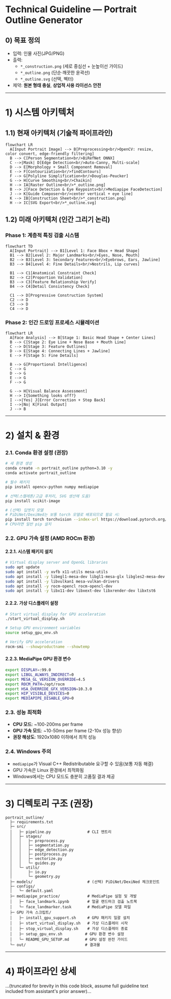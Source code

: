 # Technical Guideline — Portrait Outline Generator

## 0) 목표 정의
- 입력: 인물 사진(JPG/PNG)  
- 출력: 
  - `*_construction.png` (세로 중심선 + 눈높이선 가이드)  
  - `*_outline.png` (단순·깨끗한 윤곽선)  
  - `*_outline.svg` (선택, 벡터)  
- 제약: **원본 형태 충실**, **상업적 사용 라이선스 안전**

---

# 1) 시스템 아키텍처

## 1.1) 현재 아키텍처 (기술적 파이프라인)

```mermaid
flowchart LR
  A[Input Portrait Image] --> B[Preprocessing<br/>OpenCV: resize, color convert, edge-friendly filtering]
  B --> C[Person Segmentation<br/>BiRefNet ONNX]
  C -->|Mask| D[Edge Detection<br/>Auto-Canny, Multi-scale]
  D --> E[Morphology + Small Component Removal]
  E --> F[Contourization<br/>findContours]
  F --> G[Polyline Simplification<br/>Douglas-Peucker]
  G --> H[Curve Smoothing<br/>Chaikin]
  H --> IA[Raster Outline<br/>*_outline.png]
  B --> J[Face Detection & Eye Keypoints<br/>Mediapipe FaceDetection]
  J --> K[Guide Composer<br/>center vertical + eye line]
  K --> IB[Construction Sheet<br/>*_construction.png]
  H --> IC[SVG Export<br/>*_outline.svg]
```

## 1.2) 미래 아키텍처 (인간 그리기 논리)

### Phase 1: 계층적 특징 검출 시스템

```mermaid
flowchart TD
  A[Input Portrait] --> B1[Level 1: Face Bbox + Head Shape]
  B1 --> B2[Level 2: Major Landmarks<br/>Eyes, Nose, Mouth]
  B2 --> B3[Level 3: Secondary Features<br/>Eyebrows, Ears, Jawline]
  B3 --> B4[Level 4: Fine Details<br/>Nostrils, Lip curves]
  
  B1 --> C1[Anatomical Constraint Check]
  B2 --> C2[Proportion Validation]
  B3 --> C3[Feature Relationship Verify]
  B4 --> C4[Detail Consistency Check]
  
  C1 --> D[Progressive Construction System]
  C2 --> D
  C3 --> D
  C4 --> D
```

### Phase 2: 인간 드로잉 프로세스 시뮬레이션

```mermaid
flowchart LR
  A[Face Analysis] --> B[Stage 1: Basic Head Shape + Center Lines]
  B --> C[Stage 2: Eye Line + Nose Base + Mouth Line]
  C --> D[Stage 3: Feature Outlines]
  D --> E[Stage 4: Connecting Lines + Jawline]
  E --> F[Stage 5: Fine Details]
  
  B --> G[Proportional Intelligence]
  C --> G
  D --> G
  E --> G
  F --> G
  
  G --> H[Visual Balance Assessment]
  H --> I{Something looks off?}
  I -->|Yes| J[Error Correction + Step Back]
  I -->|No| K[Final Output]
  J --> B
```

---

# 2) 설치 & 환경

### 2.1. Conda 환경 설정 (권장)
```bash
# 새 환경 생성
conda create -n portrait_outline python=3.10 -y
conda activate portrait_outline

# 필수 패키지
pip install opencv-python numpy mediapipe

# 선택(스켈레톤/고급 후처리, SVG 생산에 도움)
pip install scikit-image

# (선택) 딥엣지 모델
# PiDiNet/DexiNed는 보통 torch 모델로 배포되므로 필요 시:
pip install torch torchvision --index-url https://download.pytorch.org/whl/cu121  # CUDA환경 예시
# CPU라면 일반 pip 설치
```

### 2.2. GPU 가속 설정 (AMD ROCm 환경)

#### 2.2.1. 시스템 패키지 설치
```bash
# Virtual display server and OpenGL libraries
sudo apt update
sudo apt install -y xvfb x11-utils mesa-utils
sudo apt install -y libegl1-mesa-dev libgl1-mesa-glx libgles2-mesa-dev
sudo apt install -y libvulkan1 mesa-vulkan-drivers
sudo apt install -y rocm-opencl rocm-opencl-dev
sudo apt install -y libx11-dev libxext-dev libxrender-dev libxtst6
```

#### 2.2.2. 가상 디스플레이 설정
```bash
# Start virtual display for GPU acceleration
./start_virtual_display.sh

# Setup GPU environment variables
source setup_gpu_env.sh

# Verify GPU acceleration
rocm-smi --showproductname --showtemp
```

#### 2.2.3. MediaPipe GPU 환경 변수
```bash
export DISPLAY=:99.0
export LIBGL_ALWAYS_INDIRECT=0
export MESA_GL_VERSION_OVERRIDE=4.5
export ROCM_PATH=/opt/rocm
export HSA_OVERRIDE_GFX_VERSION=10.3.0
export HIP_VISIBLE_DEVICES=0
export MEDIAPIPE_DISABLE_GPU=0
```

### 2.3. 성능 최적화
- **CPU 모드**: ~100-200ms per frame
- **GPU 가속 모드**: ~10-50ms per frame (2-10x 성능 향상)
- **권장 해상도**: 1920x1080 이하에서 최적 성능

### 2.4. Windows 주의
- `mediapipe`가 Visual C++ Redistributable 요구할 수 있음(보통 자동 해결)
- GPU 가속은 Linux 환경에서 최적화됨
- Windows에서는 CPU 모드도 충분히 고품질 결과 제공

---

# 3) 디렉토리 구조 (권장)

```
portrait_outline/
  ├─ requirements.txt
  ├─ src/
  │   ├─ pipeline.py                # CLI 엔트리
  │   ├─ stages/
  │   │   ├─ preprocess.py
  │   │   ├─ segmentation.py
  │   │   ├─ edge_detection.py
  │   │   ├─ postprocess.py
  │   │   ├─ vectorize.py
  │   │   └─ guides.py
  │   └─ utils/
  │       ├─ io.py
  │       └─ geometry.py
  ├─ models/                        # (선택) PiDiNet/DexiNed 체크포인트
  ├─ configs/
  │   └─ default.yaml
  ├─ mediapipe_practice/            # MediaPipe 실험 및 개발
  │   ├─ face_landmark.ipynb        # 얼굴 랜드마크 검출 노트북
  │   └─ face_landmarker.task       # MediaPipe 모델 파일
  ├─ GPU 가속 스크립트/
  │   ├─ install_gpu_support.sh     # GPU 패키지 일괄 설치
  │   ├─ start_virtual_display.sh   # 가상 디스플레이 시작
  │   ├─ stop_virtual_display.sh    # 가상 디스플레이 종료
  │   ├─ setup_gpu_env.sh          # GPU 환경 변수 설정
  │   └─ README_GPU_SETUP.md       # GPU 설정 완전 가이드
  └─ out/                          # 결과물
```

---

# 4) 파이프라인 상세
...(truncated for brevity in this code block, assume full guideline text included from assistant's prior answer)...
